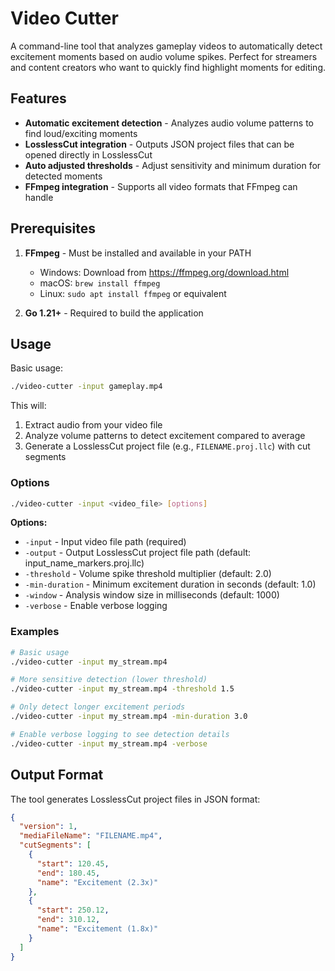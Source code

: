# Video Cutter

A command-line tool that analyzes gameplay videos to automatically detect excitement moments based on audio volume spikes. Perfect for streamers and content creators who want to quickly find highlight moments for editing.

## Features

- **Automatic excitement detection** - Analyzes audio volume patterns to find loud/exciting moments
- **LosslessCut integration** - Outputs JSON project files that can be opened directly in LosslessCut
- **Auto adjusted thresholds** - Adjust sensitivity and minimum duration for detected moments
- **FFmpeg integration** - Supports all video formats that FFmpeg can handle

## Prerequisites

1. **FFmpeg** - Must be installed and available in your PATH
   - Windows: Download from https://ffmpeg.org/download.html
   - macOS: `brew install ffmpeg`
   - Linux: `sudo apt install ffmpeg` or equivalent

2. **Go 1.21+** - Required to build the application

## Usage

Basic usage:
```bash
./video-cutter -input gameplay.mp4
```

This will:
1. Extract audio from your video file
2. Analyze volume patterns to detect excitement compared to average
3. Generate a LosslessCut project file (e.g., `FILENAME.proj.llc`) with cut segments

### Options

```bash
./video-cutter -input <video_file> [options]
```

**Options:**
- `-input` - Input video file path (required)
- `-output` - Output LosslessCut project file path (default: input_name_markers.proj.llc)
- `-threshold` - Volume spike threshold multiplier (default: 2.0)
- `-min-duration` - Minimum excitement duration in seconds (default: 1.0)
- `-window` - Analysis window size in milliseconds (default: 1000)
- `-verbose` - Enable verbose logging

### Examples

```bash
# Basic usage
./video-cutter -input my_stream.mp4

# More sensitive detection (lower threshold)
./video-cutter -input my_stream.mp4 -threshold 1.5

# Only detect longer excitement periods
./video-cutter -input my_stream.mp4 -min-duration 3.0

# Enable verbose logging to see detection details
./video-cutter -input my_stream.mp4 -verbose
```

## Output Format

The tool generates LosslessCut project files in JSON format:

```json
{
  "version": 1,
  "mediaFileName": "FILENAME.mp4",
  "cutSegments": [
    {
      "start": 120.45,
      "end": 180.45,
      "name": "Excitement (2.3x)"
    },
    {
      "start": 250.12,
      "end": 310.12,
      "name": "Excitement (1.8x)"
    }
  ]
}
```
